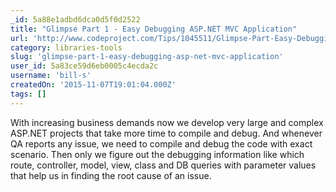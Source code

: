 ```yaml
---
_id: 5a88e1adbd6dca0d5f0d2522
title: "Glimpse Part 1 - Easy Debugging ASP.NET MVC Application"
url: 'http://www.codeproject.com/Tips/1045511/Glimpse-Part-Easy-Debugging-ASP-Net-MVC-Applicat'
category: libraries-tools
slug: 'glimpse-part-1-easy-debugging-asp-net-mvc-application'
user_id: 5a83ce59d6eb0005c4ecda2c
username: 'bill-s'
createdOn: '2015-11-07T19:01:04.000Z'
tags: []
---
```


With increasing business demands now we develop very large and complex ASP.NET projects that take more time to compile and debug. And whenever QA reports any issue, we need to compile and debug the code with exact scenario. Then only we figure out the debugging information like which route, controller, model, view, class and DB queries with parameter values that help us in finding the root cause of an issue.
